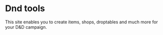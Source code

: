 # Dnd tools
This site enables you to create items, shops, droptables and much more for your D&D campaign.